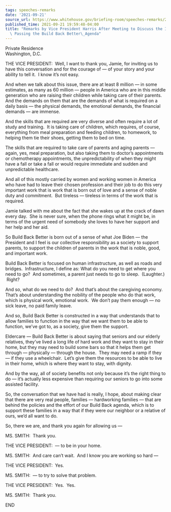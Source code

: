 ```yaml
---
tags: speeches-remarks
date: '2021-09-21'
source_url: https://www.whitehouse.gov/briefing-room/speeches-remarks/2021/09/21/remarks-by-vice-president-harris-after-meeting-to-discuss-the-importance-of-passing-the-build-back-better-agenda/
published_time: 2021-09-21 19:59:48-04:00
title: "Remarks by Vice President Harris After Meeting to Discuss the Importance of\
  \ Passing the Build Back Better\_Agenda"
---
```

 
Private Residence  
Washington, D.C.

THE VICE PRESIDENT:  Well, I want to thank you, Jamie, for inviting us
to have this conversation and for the courage of — of your story and
your ability to tell it.  I know it’s not easy. 

And when we talk about this issue, there are at least 8 million — in
some estimates, as many as 60 million — people in America who are in
this middle generation who are raising their children while taking care
of their parents.  And the demands on them that are the demands of what
is required on a daily basis — the physical demands, the emotional
demands, the financial demands — are immense. 

And the skills that are required are very diverse and often require a
lot of study and training.  It is taking care of children, which
requires, of course, everything from meal preparation and feeding
children, to homework, to helping them tie their shoes, getting them to
bed on time. 

The skills that are required to take care of parents and aging parents —
again, yes, meal preparation, but also taking them to doctor’s
appointments or chemotherapy appointments, the unpredictability of when
they might have a fall or take a fall or would require immediate and
sudden and unpredictable healthcare. 

And all of this mostly carried by women and working women in America who
have had to leave their chosen profession and their job to do this very
important work that is work that is born out of love and a sense of
noble duty and commitment.  But tireless — tireless in terms of the work
that is required. 

Jamie talked with me about the fact that she wakes up at the crack of
dawn every day.  She is never sure, when the phone rings what it might
be, in terms of the urgent need of somebody she loves to have her
support and her help and her aid. 

So Build Back Better is born out of a sense of what Joe Biden — the
President and I feel is our collective responsibility as a society to
support parents, to support the children of parents in the work that is
noble, good, and important work. 

Build Back Better is focused on human infrastructure, as well as roads
and bridges.  Infrastructure, I define as: What do you need to get where
you need to go?  And sometimes, a parent just needs to go to sleep. 
(Laughter.)  Right? 

And so, what do we need to do?  And that’s about the caregiving
economy.  That’s about understanding the nobility of the people who do
that work, which is physical work, emotional work.  We don’t pay them
enough — no sick leave, no paid family leave. 

And so, Build Back Better is constructed in a way that understands that
to allow families to function in the way that we want them to be able to
function, we’ve got to, as a society, give them the support.

Eldercare — Build Back Better is about saying that seniors and our
elderly relatives, they’ve lived a long life of hard work and they want
to stay in their home, but they may need to build some bars so that it
helps them get through — physically — through the house.  They may need
a ramp if they — if they use a wheelchair.  Let’s give them the
resources to be able to live in their home, which is where they want to
stay, with dignity.

And by the way, all of society benefits not only because it’s the right
thing to do — it’s actually less expensive than requiring our seniors to
go into some assisted facility. 

So, the conversation that we have had is really, I hope, about making
clear that there are very real people, families — hardworking families —
that are behind the policies and the effort of our Build Back agenda,
which is to support these families in a way that if they were our
neighbor or a relative of ours, we’d all want to do. 

So, there we are, and thank you again for allowing us —

MS. SMITH:  Thank you.

THE VICE PRESIDENT:  — to be in your home.

MS. SMITH:  And care can’t wait.  And I know you are working so hard —

THE VICE PRESIDENT:  Yes.

MS. SMITH:  — to try to solve that problem.

THE VICE PRESIDENT:  Yes.  Yes.

MS. SMITH:  Thank you.                

END
